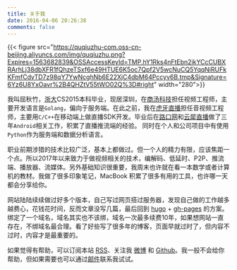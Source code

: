 ```yaml
---
title: 关于我
date: 2016-04-06 20:26:38
comments: false
---
```


{{< figure src="https://quqiuzhu-com.oss-cn-beijing.aliyuncs.com/img/quqiuzhu.png?Expires=1563682839&OSSAccessKeyId=TMP.hY1Rks4nFtEbn2ikYCcCUBXRArhLj38dbXFR1fQhzeTSxf6e49HTUE6K5oc7Qpf2V5wcNuCQ5YqqNiRUFkKFmfCdvTD7z98qY7YwNcghNb6E22XjC4dbM64Pccyv6B.tmp&Signature=6Yz6U8YxOavr%2B4QHZtV55tWO02Q%3D#right" width="280">}}

我叫屈秋竹，[浙大][zju]CS2015本科毕业，现居深圳，在[商汤科技][sensetime]担任视频工程师，主要开发语言是`Golang`，偏向于服务端。在此之前，我在[虎牙直播][huya]担任音视频工程师，主要用`C/C++`在移动端上做直播SDK开发。毕业后在[路口网][lukou]和[云犀直播][yunxi]做了三年`Android`相关工作，积累了直播推流端的经验。 同时在个人和公司项目中有使用`Python`作为服务端和数据分析语言。

职业前期涉猎的技术比较广泛，基本上都做过。但一个人的精力有限，应该焦距一个点。所以2017年以来致力于做视频相关的技术，编解码、低延时、P2P、推流端、播放器、流媒体。另外基础知识很重要，我周末也许就在看一本数学或者计算机的教材。我做了很多印象笔记，MacBook 积累了很多有用的工具，也许哪一天都会分享给你。

网站陆陆续续做过好多个版本，自己写过网页搭过服务器，发现自己做的工作越多越费心，花钱花时间，反而文章没写几篇，最后回到 [hugo][hugo] + [gh-pages][gh-pages] 的方案。绑定了一个域名，域名其实也不该绑，域名一次最多续费10年，如果想网站一直存在，不绑域名最合理。看了好些写了很多年的博客，页面早就过时了，但内容不过时，内容才是最重要的。

如果觉得有帮助，可以订阅本站 [RSS][rss]、关注我 [微博][weibo] 和 [Github][github]。我一般不会给你帮助，但如果需要也可以通过[邮件][mail]联系我试试。

[zju]: [https://www.zju.edu.cn]
[lukou]: http://www.lukou.com/
[yunxi]: http://yunxi.tv/
[huya]: https://www.huya.com/
[sensetime]: https://www.sensetime.com/
[gh-pages]: https://pages.github.com/
[hugo]: http://gohugo.io
[mail]: http://mail.qq.com/cgi-bin/qm_share?t=qm_mailme&email=WSgsKDAsIzEsGSgodzo2NA
[github]: https://github.com/quqiuzhu/
[weibo]: https://weibo.com/quqiuzhu/
[rss]: /index.xml